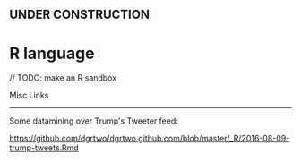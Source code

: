 

## UNDER CONSTRUCTION

# R language

// TODO: make an R sandbox


Misc Links

---

Some datamining over Trump's Tweeter feed:

https://github.com/dgrtwo/dgrtwo.github.com/blob/master/_R/2016-08-09-trump-tweets.Rmd



